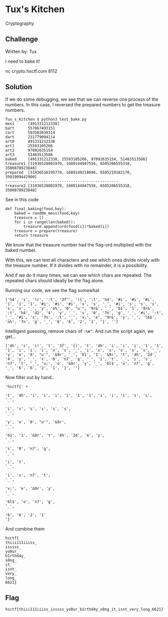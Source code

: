 # Tux's Kitchen
Cryptography

## Challenge 

Written by: Tux

I need to bake it!

nc crypto.hsctf.com 8112

## Solution

If we do some debugging, we see that we can reverse one process of the numbers. In this case, I reversed the prepared numbers to get the treasure numbers.

	Tux_s_Kitchen $ python3 test_bake.py 
	mess      [491331212338]
	bart      557867493151
	cart      593502638314
	dart      231779094114
	art0      491331212338
	art1      25593105266
	art2      97092635154
	art3      51483513586
	baked     [491331212338, 25593105266, 97092635154, 51483513586]
	treasure1 [31936528801970, 1689144947556, 6505206555318, 3500878923848]
	prepared  [31936516295774, 1689149218696, 6505219182170, 3501009442900]
	--------------------------------------------------
	treasure2 [31936528801970, 1689144947556, 6505206555318, 3500878923848]

See in this code

	def final_baking(food,key):
		baked = rand0m_mess(food,key)
		treasure = []
		for i in range(len(baked)):
			treasure.append(ord(food[i])*baked[i])
		treasure = prepare(treasure)
		return treasure

We know that the treasure number had the flag-ord multiplied with the baked number.

With this, we can test all characters and see which ones divide nicely with the treasure number. If it divides with no remainder, it is a possibility.

And if we do it many times, we can see which chars are repeated. The repeated chars should ideally be the flag alone.

Running our code, we see the flag somewhat

	['h4', 's', '!c', ':t', '3f"', '){', ':t', 'h4', '#i', '#i', '#i', '1', '1', '1', '#i', '#i', '#i', 's', 's', '_', '#i', 's', 's', 's', 's', 's', '_', 'y', 'o%', '0', "u'", '9r&', '_', 'b1', '1', '9r&', ':t', 'h4', 'd2', '4', 'y', '_', 's', '0', '7n', 'g', '_', '#i', ':t', '_', '#i', 's', '7n', ':t', '_', 'v;', 'e', '9r&', 'y', '_', 'l6$', 'o%', '7n', 'g', '_', '6', '6', '2', '1', '}', '']

Intelligent guessing, remove chars of `:%#"`. And run the script again, we get...

	['4h', 's', 'c!', 't', '3f', '{)', 't', '4h', 'i', 'i', 'i', '1', '1', '1', 'i', 'i', 'i', 's', 's', '_', 'i', 's', 's', 's', 's', 's', '_', 'y', 'o', '0', "u'", '&9r', '_', 'b1', '1', '&9r', 't', '4h', '2d', '4', 'y', '_', 's', '0', 'n7', 'g', '_', 'i', 't', '_', 'i', 's', 'n7', 't', '_', 'v;', 'e', '&9r', 'y', '_', '6l$', 'o', 'n7', 'g', '_', '6', '6', '2', '1', '}', '']


Now filter out by hand..

	'hsctf{' +

	't', '4h', 'i', 'i', 'i', '1', '1', '1', 'i', 'i', 'i', 's', 's', 
	'_', 

	'i', 's', 's', 's', 's', 's',
	'_', 

	'y', 'o', '0', "u'", '&9r',
	'_', 

	'b1', '1', '&9r', 't', '4h', '2d', '4', 'y', 
	'_',

	's', '0', 'n7', 'g',
	'_', 

	'i', 't', 
	'_', 
	
	'i', 's', 'n7', 't', 
	'_',

	'v;', 'e', '&9r', 'y',
	'_',

	'6l$', 'o', 'n7', 'g',
	'_',

	'6', '6', '2', '1'
	'}'

And combine them

	hsctf{
	thiii111iiiss_
	isssss_
	yo0ur_
	b1rthd4y_
	s0ng_
	it_
	isnt_
	very_
	long_
	6621} 

## Flag

	hsctf{thiii111iiiss_isssss_yo0ur_b1rthd4y_s0ng_it_isnt_very_long_6621} 

